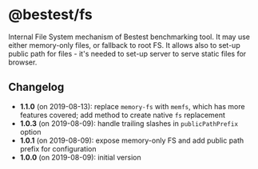 # @bestest/fs

Internal File System mechanism of Bestest benchmarking tool.
It may use either memory-only files, or fallback to root FS.
It allows also to set-up public path for files - it's needed to set-up server to serve static files for browser.

## Changelog

* **1.1.0** (on 2019-08-13): replace `memory-fs` with `memfs`, which has more features covered; add method to create native `fs` replacement
* **1.0.3** (on 2019-08-09): handle trailing slashes in `publicPathPrefix` option
* **1.0.1** (on 2019-08-09): expose memory-only FS and add public path prefix for configuration
* **1.0.0** (on 2019-08-09): initial version
